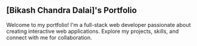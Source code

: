 ## [Bikash Chandra Dalai]'s Portfolio

Welcome to my portfolio! I'm a full-stack web developer passionate about creating interactive web applications. Explore my projects, skills, and connect with me for collaboration.
